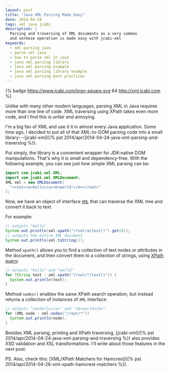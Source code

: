 ```yaml
---
layout: post
title: "Java XML Parsing Made Easy"
date: 2014-04-24
tags: xml java jcabi
description: |
  Parsing and traversing of XML documents as a very common
  and verbose operation is made easy with jcabi-xml
keywords:
  - xml parsing java
  - parse xml java
  - how to parse xml in java
  - java xml parsing library
  - java xml parsing example
  - java xml parsing library example
  - java xml parsing best practices
---
```


{% badge https://www.jcabi.com/logo-square.svg 64 http://xml.jcabi.com %}

Unlike with many other modern languages, parsing XML in Java requires  more than
one line of code. XML traversing using XPath takes even more code,  and I find
this is unfair and annoying.

I'm a big fan of XML and use it it in almost every Java application. Some time
ago, I decided to put all of that XML-to-DOM parsing code into a small library---[jcabi-xml]({% pst 2014/apr/2014-04-24-java-xml-parsing-and-traversing %}).

Put simply, the library is a convenient wrapper for JDK-native DOM
manipulations. That's why it is small and dependency-free. With the following
example, you can see just how simple XML parsing can be:

```java
import com.jcabi.xml.XML;
import com.jcabi.xml.XMLDocument;
XML xml = new XMLDocument(
  "<root><a>hello</a><b>world!</b></root>"
);
```

<!--more-->

Now, we have an object of interface
[`XML`](http://xml.jcabi.com/apidocs-0.7.7/com/jcabi/xml/XML.html)
that can traverse the XML tree and convert it back to text.

For example:

```java
// outputs "hello"
System.out.println(xml.xpath("/root/a/text()").get(0));
// outputs the entire XML document
System.out.println(xml.toString());
```

Method `xpath()` allows you to find a collection of text nodes
or attributes in the document, and then convert them to
a collection of strings, using [XPath query](https://en.wikipedia.org/wiki/XPath):

```java
// outputs "hello" and "world"
for (String text : xml.xpath("/root/*/text()")) {
  System.out.println(text);
}
```

Method `nodes()` enables the same XPath search operation,
but instead returns a collection of instances of `XML` interface:

```java
// outputs "<a>hello</a>" and "<b>world</b>"
for (XML node : xml.nodes("/root/*"))
  System.out.println(node);
}
```

Besides XML parsing, printing and XPath traversing,
[jcabi-xml]({% pst 2014/apr/2014-04-24-java-xml-parsing-and-traversing %})
also provides XSD validation
and XSL transformations. I'll write about those features in the next post.

PS. Also, check this:
[XML/XPath Matchers for Hamcrest]({% pst 2014/apr/2014-04-28-xml-xpath-hamcrest-matchers %}).

